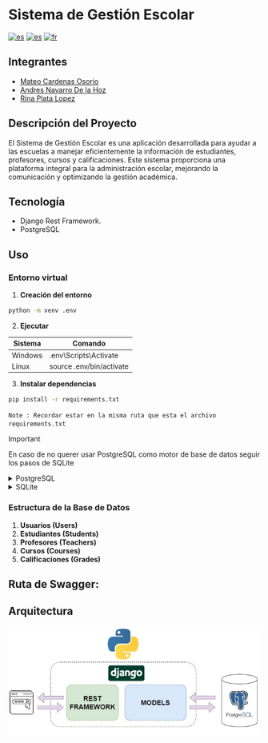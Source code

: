 # Sistema de Gestión Escolar

[![es](https://img.shields.io/badge/idioma-es-green)](https://github.com/mateocar/Gestion_Escolar_back/blob/main/README.md)
[![es](https://img.shields.io/badge/idioma-en-red)](https://github.com/mateocar/Gestion_Escolar_back/blob/main/README.en.md)
[![fr](https://img.shields.io/badge/idioma-fr-blue)](https://github.com/mateocar/Gestion_Escolar_back/blob/main/README.fr.md)

## Integrantes

- [Mateo Cardenas Osorio](https://github.com/mateocar)
- [Andres Navarro De la Hoz](https://github.com/eldelahoz)
- [Rina Plata Lopez](https://github.com/Rinaplata)

## Descripción del Proyecto

El Sistema de Gestión Escolar es una aplicación desarrollada para ayudar a las escuelas a manejar eficientemente la información de estudiantes, profesores, cursos y calificaciones. Este sistema proporciona una plataforma integral para la administración escolar, mejorando la comunicación y optimizando la gestión académica.

## Tecnología

- Django Rest Framework.
- PostgreSQL

## Uso

### Entorno virtual

1. **Creación del entorno**

```bash
python -m venv .env
```

2. **Ejecutar**

| Sistema | Comando                  |
| ------- | ------------------------ |
| Windows | .env\Scripts\Activate    |
| Linux   | source .env/bin/activate |

3. **Instalar dependencias**

```bash
pip install -r requirements.txt
```

`Note : Recordar estar en la misma ruta que esta el archivo requirements.txt`

> [!IMPORTANT]
> En caso de no querer usar PostgreSQL como motor de base de datos seguir los pasos de SQLite

<details>
<summary>PostgreSQL</summary>

1. **Archivos necesarios para PostgreSQL (LOCAL)**

   Si estas ejecutando una base de datos desde posgres tienes que agregar los archivos a la siguiente ruta dependiendo de tu sistema operativo

| Sistema | Nombre Archivo   | Ruta Archivo                                                                         |
| ------- | ---------------- | ------------------------------------------------------------------------------------ |
| Windows | .pg_service.conf | %APPDATA%\postgresql\\.pg_service.conf (SI la carpeta postgresql no existe, crearla) |
| Linux   | .pg_service.conf | ~/.pg_service.conf (Directorio local)                                                |

2. **Crear contenedor de postgres**

   En el archivo `docker-compose.yml` se encuentra configurada una imagen de postgresql-alpine para la creacion de la base de datos de manera local.
   Tener cuenta cambiar las siguientes variables de entorno:

```bash
- POSTGRES_PASSWORD=(Contraseña igual a la que se ponga en el archivo .pgpass)
- POSTGRES_USER=username(Usuario igual al que se ponga en el archivo .pgpass)
```

</details>

<details>
<summary>SQLite</summary>

1. **Cambiar Motor de base de datos en settings.py**

En el archivo settings.py ubicado en `gestion_escolar\settings.py` cambiar la siguiente parte de codigo

```py
...
DATABASES = {
    'default': {
        'ENGINE': 'django.db.backends.postgresql',
        "OPTIONS": {
            "service": "db_service",
            "passfile": ".pgpass",
        },
    }
}
...
```

Por esta:

```py
DATABASES = {
    'default': {
        'ENGINE': 'django.db.backends.sqlite3',
        'NAME': BASE_DIR / "db.sqlite3",
    }
}
```

</details>

### Estructura de la Base de Datos

1. **Usuarios (Users)**
2. **Estudiantes (Students)**
3. **Profesores (Teachers)**
4. **Cursos (Courses)**
5. **Calificaciones (Grades)**

## **Ruta de Swagger:**

## Arquitectura

![Arquitecutra](./Doc/img/Arquitectura%20Back%20Gestion%20Escolar.jpg)
